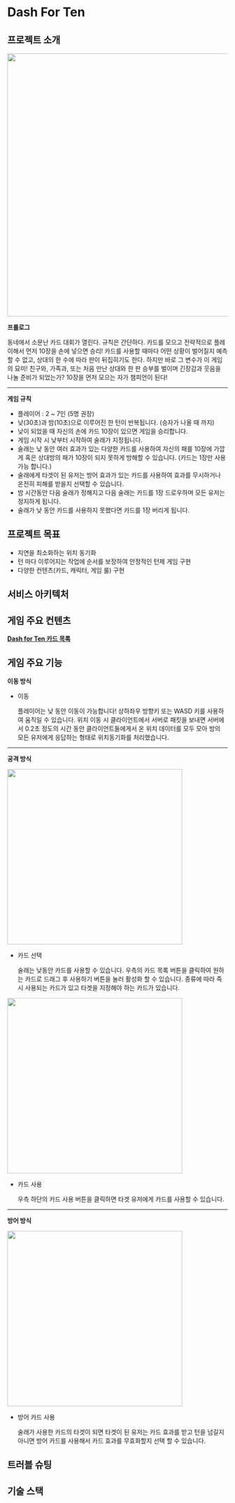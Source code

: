 # Dash For Ten

## 프로젝트 소개

<img src="https://github.com/user-attachments/assets/f5b623b1-43ff-4afe-a36d-821c18682750" width="600">

**프롤로그**

동네에서 소문난 카드 대회가 열린다. 규칙은 간단하다. 카드를 모으고 전략적으로 플레이해서 먼저 10장을 손에 넣으면 승리!
카드를 사용할 때마다 어떤 상황이 벌어질지 예측할 수 없고, 상대의 한 수에 따라 판이 뒤집히기도 한다. 하지만 바로 그 변수가 이 게임의 묘미!
친구와, 가족과, 또는 처음 만난 상대와 한 판 승부를 벌이며 긴장감과 웃음을 나눌 준비가 되었는가?
10장을 먼저 모으는 자가 챔피언이 된다!<br>

---

**게임 규칙**<br>

- 플레이어 : 2 ~ 7인 (5명 권장)
- 낮(30초)과 밤(10초)으로 이루어진 한 턴이 반복됩니다. (승자가 나올 때 까지)
- 낮이 되었을 때 자신의 손에 카드 10장이 있으면 게임을 승리합니다.
- 게임 시작 시 낮부터 시작하여 술래가 지정됩니다.
- 술래는 낮 동안 여러 효과가 있는 다양한 카드를 사용하여 자신의 패를 10장에 가깝게 혹은 상대방의 패가 10장이 되지 못하게 방해할 수 있습니다. (카드는 1장만 사용가능 합니다.)
- 술래에게 타겟이 된 유저는 방어 효과가 있는 카드를 사용하여 효과를 무시하거나 온전히 피해를 받을지 선택할 수 있습니다.
- 밤 시간동안 다음 술래가 정해지고 다음 술래는 카드를 1장 드로우하며 모든 유저는 정지하게 됩니다.
- 술래가 낮 동안 카드를 사용하지 못했다면 카드를 1장 버리게 됩니다.

## 프로젝트 목표

- 지연을 최소화하는 위치 동기화
- 턴 마다 이루어지는 작업에 순서를 보장하여 안정적인 턴제 게임 구현
- 다양한 컨텐츠(카드, 캐릭터, 게임 룰) 구현

## 서비스 아키텍처

## 게임 주요 컨텐츠

**[Dash for Ten 카드 목록](https://teamsparta.notion.site/Dash-for-Ten-430233f9fdfa40d5b424330c57f621e1)**

## 게임 주요 기능

**이동 방식**

- 이동

  플레이어는 낮 동안 이동이 가능합니다! 상하좌우 방향키 또는 WASD 키를 사용하여 움직일 수 있습니다. 위치 이동 시 클라이언트에서 서버로 패킷을 보내면 서버에서 0.2초 정도의 시간 동안 클라이언트들에게서 온 위치 데이터를 모두 모아 방의 모든 유저에게 응답하는 형태로 위치동기화를 처리했습니다.

---

**공격 방식**<br>

<img src="https://github.com/user-attachments/assets/10758084-779b-4d62-8d7d-bff7103e880e" width="400">

- 카드 선택

  술래는 낮동안 카드를 사용할 수 있습니다. 우측의 카드 목록 버튼을 클릭하여 원하는 카드로 드래그 후 사용하기 버튼을 눌러 활성화 할 수 있습니다. 종류에 따라 즉시 사용되는 카드가 있고 타겟을 지정해야 하는 카드가 있습니다.

<img src="https://github.com/user-attachments/assets/96524bd7-2093-42a1-baf2-fa96765610d7" width="400">

- 카드 사용

  우측 하단의 카드 사용 버튼을 클릭하면 타겟 유저에게 카드를 사용할 수 있습니다.

---

**방어 방식**

<img src="https://github.com/user-attachments/assets/3af1e09f-4b4e-4765-892c-1551b9c76180" width="400">

- 방어 카드 사용

  술래가 사용한 카드의 타겟이 되면 타겟이 된 유저는 카드 효과를 받고 턴을 넘길지 아니면 방어 카드를 사용해서 카드 효과를 무효화할지 선택 할 수 있습니다.

## 트러블 슈팅

## 기술 스택
